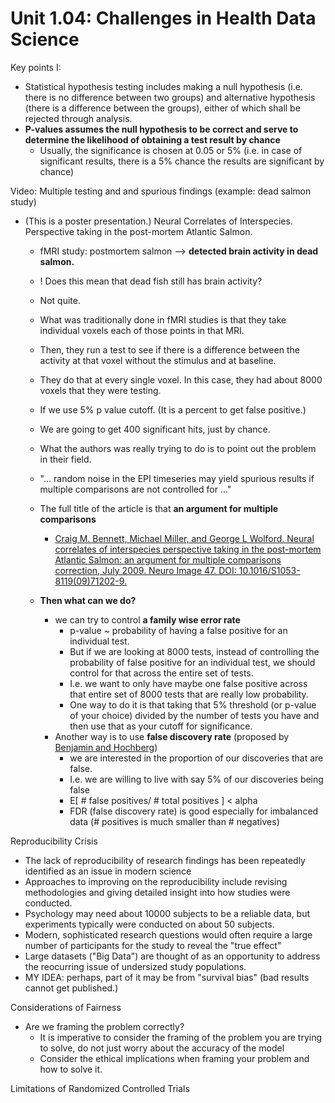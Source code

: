 # Unit 1.04: Challenges in Health Data Science

Key points I:
  * Statistical hypothesis testing includes making a null hypothesis (i.e. there is no difference between two groups) and alternative hypothesis (there is a difference between the groups), either of which shall be rejected through analysis.
  * **P-values assumes the null hypothesis to be correct and serve to determine the likelihood of obtaining a test result by chance**
    * Usually, the significance is chosen at 0.05 or 5% (i.e. in case of significant results, there is a 5% chance the results are significant by chance)
    
Video: Multiple testing and and spurious findings (example: dead salmon study)
  * (This is a poster presentation.) Neural Correlates of Interspecies. Perspective taking in the post-mortem Atlantic Salmon.
    * fMRI study: postmortem salmon --> **detected brain activity in dead salmon.**
    * ! Does this mean that dead fish still has brain activity?
    * Not quite.
    * What was traditionally done in fMRI studies is that they take individual voxels each of those points in that MRI.
    * Then, they run a test to see if there is a difference between the activity at that voxel without the stimulus and at baseline.
    * They do that at every single voxel. In this case, they had about 8000 voxels that they were testing.
    * If we use 5% p value cutoff. (It is a percent to get false positive.)
    * We are going to get 400 significant hits, just by chance.
    * What the authors was really trying to do is to point out the problem in their field.
    * "... random noise in the EPI timeseries may yield spurious results if multiple comparisons are not controlled for ..."
    * The full title of the article is that **an argument for multiple comparisons**
      * [Craig M. Bennett, Michael Miller, and George L Wolford. Neural correlates of interspecies perspective taking in the post-mortem Atlantic Salmon: an argument for multiple comparisons correction, July 2009. Neuro Image 47. DOI: 10.1016/S1053-8119(09)71202-9.](https://github.com/tatpongkatanyukul/Collaborative/blob/main/Bennett-Salmon-2009.pdf)
      
    * **Then what can we do?**
      * we can try to control **a family wise error rate**
        * p-value ~ probability of having a false positive for an individual test.
        * But if we are looking at 8000 tests, instead of controlling the probability of false positive for an individual test, we should control for that across the entire set of tests.
        * I.e. we want to only have maybe one false positive across that entire set of 8000 tests that are really low probability.
        * One way to do it is that taking that 5% threshold (or p-value of your choice) divided by the number of tests you have and then use that as your cutoff for significance.
      * Another way is to use **false discovery rate** (proposed by [Benjamin and Hochberg](https://github.com/tatpongkatanyukul/Collaborative/blob/main/Benjamini%20and%20Y%20FDR.pdf))
        * we are interested in the proportion of our discoveries that are false.
        * I.e. we are willing to live with say 5% of our discoveries being false
        * E[ # false positives/ # total positives ] < alpha
        * FDR (false discovery rate) is good especially for imbalanced data (# positives is much smaller than # negatives)
    
Reproducibility Crisis
  * The lack of reproducibility of research findings has been repeatedly identified as an issue in modern science
  * Approaches to improving on the reproducibility include revising methodologies and giving detailed insight into how studies were conducted.
  * Psychology may need about 10000 subjects to be a reliable data, but experiments typically were conducted on about 50 subjects.
  * Modern, sophisticated research questions would often require a large number of participants for the study to reveal the "true effect"
  * Large datasets ("Big Data") are thought of as an opportunity to address the reocurring issue of undersized study populations.
  * MY IDEA: perhaps, part of it may be from "survival bias" (bad results cannot get published.)

Considerations of Fairness
  * Are we framing the problem correctly?
    * It is imperative to consider the framing of the problem you are trying to solve, do not just worry about the accuracy of the model
    * Consider the ethical implications when framing your problem and how to solve it.
    
Limitations of Randomized Controlled Trials
